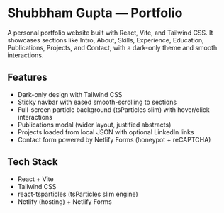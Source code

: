 # Shubbham Gupta — Portfolio

A personal portfolio website built with React, Vite, and Tailwind CSS. It showcases sections like Intro, About, Skills, Experience, Education, Publications, Projects, and Contact, with a dark-only theme and smooth interactions.

## Features

- Dark-only design with Tailwind CSS
- Sticky navbar with eased smooth-scrolling to sections
- Full-screen particle background (tsParticles slim) with hover/click interactions
- Publications modal (wider layout, justified abstracts)
- Projects loaded from local JSON with optional LinkedIn links
- Contact form powered by Netlify Forms (honeypot + reCAPTCHA)

## Tech Stack

- React + Vite
- Tailwind CSS
- react-tsparticles (tsParticles slim engine)
- Netlify (hosting) + Netlify Forms
